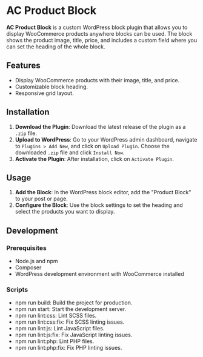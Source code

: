 # AC Product Block

**AC Product Block** is a custom WordPress block plugin that allows you to display WooCommerce products anywhere blocks can be used. The block shows the product image, title, price, and includes a custom field where you can set the heading of the whole block.

## Features

- Display WooCommerce products with their image, title, and price.
- Customizable block heading.
- Responsive grid layout.

## Installation

1. **Download the Plugin**: Download the latest release of the plugin as a `.zip` file.
2. **Upload to WordPress**: Go to your WordPress admin dashboard, navigate to `Plugins > Add New`, and click on `Upload Plugin`. Choose the downloaded `.zip` file and click `Install Now`.
3. **Activate the Plugin**: After installation, click on `Activate Plugin`.

## Usage

1. **Add the Block**: In the WordPress block editor, add the "Product Block" to your post or page.
2. **Configure the Block**: Use the block settings to set the heading and select the products you want to display.

## Development

### Prerequisites

- Node.js and npm
- Composer
- WordPress development environment with WooCommerce installed

### Scripts
- npm run build: Build the project for production.
- npm run start: Start the development server.
- npm run lint:css: Lint SCSS files.
- npm run lint:css:fix: Fix SCSS linting issues.
- npm run lint:js: Lint JavaScript files.
- npm run lint:js:fix: Fix JavaScript linting issues.
- npm run lint:php: Lint PHP files.
- npm run lint:php:fix: Fix PHP linting issues.